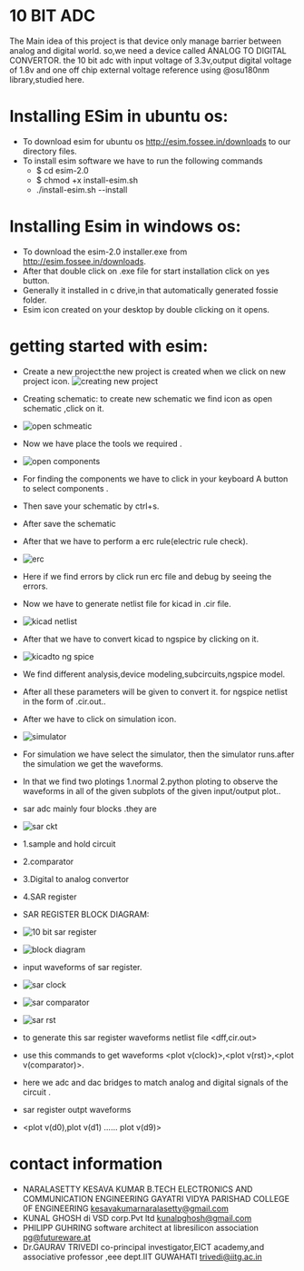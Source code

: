 # 10 BIT ADC
The Main idea of this project is that device only manage barrier between analog and digital world. so,we need a device called ANALOG TO DIGITAL CONVERTOR. the 10 bit adc with input voltage of 3.3v,output digital voltage of 1.8v  and one off chip external voltage reference using @osu180nm library,studied here.
# Installing ESim  in ubuntu os: 
* To download esim  for ubuntu os http://esim.fossee.in/downloads to our directory files.
* To install esim software we have to run the following commands
  * $ cd esim-2.0
  * $ chmod +x install-esim.sh
  * ./install-esim.sh --install
# Installing Esim in windows os:
*  To download the esim-2.0 installer.exe from  http://esim.fossee.in/downloads.
* After that double click on .exe file  for start installation  click on yes button.
*  Generally it installed in c drive,in that automatically generated fossie folder.
* Esim icon created on your desktop by double clicking on it opens.
# getting started with esim:
* Create a new project:the new project is created when we click on new project icon.
![creating new project](https://user-images.githubusercontent.com/66682399/84471796-b5533f80-aca3-11ea-8e34-e352c47ef2e3.PNG)
* Creating schematic: to  create new schematic we find icon as open schematic ,click on it.
* ![open schmeatic](https://user-images.githubusercontent.com/66682399/84471978-13802280-aca4-11ea-9d81-94ff5f235b77.PNG)
* Now we have place the tools we required .
* ![open components](https://user-images.githubusercontent.com/66682399/84472019-2a267980-aca4-11ea-82b8-2cfff3c8e4d7.PNG)
* For finding the components we have to click in your keyboard A button to select components .
* Then save your schematic by ctrl+s.
* After save the schematic 
* After that we have to perform a erc rule(electric rule check).
* ![erc](https://user-images.githubusercontent.com/66682399/84472620-2515fa00-aca5-11ea-91b9-076dd6736fcf.PNG)
* Here if we find errors by click run erc file and debug by seeing the errors.
* Now we have to generate netlist file for kicad in .cir file.
* ![kicad netlist](https://user-images.githubusercontent.com/66682399/84472823-935abc80-aca5-11ea-82cf-8ddb18f8ca67.PNG)
* After that we have to convert kicad to ngspice by clicking on it.
* ![kicadto ng spice](https://user-images.githubusercontent.com/66682399/84473242-54793680-aca6-11ea-8b91-c59674030a38.PNG)
* We find different analysis,device modeling,subcircuits,ngspice model.
* After all these parameters will be given to convert it. for ngspice netlist in the form of .cir.out..
* After we have to click on simulation icon.
* ![simulator](https://user-images.githubusercontent.com/66682399/84473998-aff7f400-aca7-11ea-9a3c-7f3eef72e669.PNG)
* For simulation we have select the simulator, then the simulator runs.after the simulation we get the waveforms.
 * In that we find two plotings 1.normal 2.python ploting to observe the waveforms in all of the given subplots of the given input/output plot..
 * sar adc mainly four blocks .they are
* ![sar ckt](https://user-images.githubusercontent.com/66682399/85718673-5ca48d80-b70c-11ea-98ae-eec4a09cc1dd.png)
 * 1.sample and hold circuit
 * 2.comparator
 * 3.Digital to analog convertor
 * 4.SAR register
 *  SAR REGISTER BLOCK DIAGRAM:
 * ![10 bit sar register](https://user-images.githubusercontent.com/66682399/85719328-f4a27700-b70c-11ea-9ec4-746ec4bd0890.PNG)
* ![block diagram](https://user-images.githubusercontent.com/66682399/85719345-f79d6780-b70c-11ea-8773-d6abe836211e.png)

 * input waveforms of sar register.
 * ![sar clock](https://user-images.githubusercontent.com/66682399/85718936-9e353880-b70c-11ea-9a78-d6adf3595540.png)
 * ![sar comparator](https://user-images.githubusercontent.com/66682399/85718947-9ffefc00-b70c-11ea-9b30-eb4a15d422ae.png)
* ![sar rst](https://user-images.githubusercontent.com/66682399/85718950-a0979280-b70c-11ea-811d-bbfb83da651c.png)
 * to generate this sar register waveforms netlist file <dff,cir.out>
 * use this commands to get waveforms <plot v(clock)>,<plot v(rst)>,<plot v(comparator)>.
 * here we adc and dac bridges to match analog and digital signals of the circuit .
 * sar register  outpt waveforms 
 * <plot v(d0),plot v(d1) ...... plot v(d9)>
 

# contact information
 * NARALASETTY KESAVA KUMAR B.TECH ELECTRONICS AND COMMUNICATION ENGINEERING GAYATRI VIDYA PARISHAD COLLEGE 0F ENGINEERING kesavakumarnaralasetty@gmail.com
* KUNAL GHOSH  di VSD corp.Pvt ltd kunalpghosh@gmail.com
* PHILIPP GUHRING software architect at libresilicon association pg@futureware.at
* Dr.GAURAV TRIVEDI co-principal investigator,EICT academy,and associative professor ,eee dept.IIT GUWAHATI trivedi@iitg.ac.in 
 
